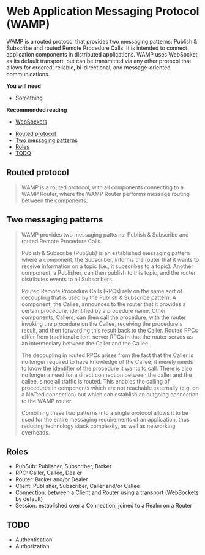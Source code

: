 # Web Application Messaging Protocol (WAMP)

WAMP is a routed protocol that provides two messaging patterns: Publish &
Subscribe and routed Remote Procedure Calls. It is intended to connect
application components in distributed applications. WAMP uses WebSocket as its
default transport, but can be transmitted via any other protocol that allows for
ordered, reliable, bi-directional, and message-oriented communications.

**You will need**

* Something

**Recommended reading**

* [WebSockets](../ws/)

<!-- START doctoc generated TOC please keep comment here to allow auto update -->
<!-- DON'T EDIT THIS SECTION, INSTEAD RE-RUN doctoc TO UPDATE -->


- [Routed protocol](#routed-protocol)
- [Two messaging patterns](#two-messaging-patterns)
- [Roles](#roles)
- [TODO](#todo)

<!-- END doctoc generated TOC please keep comment here to allow auto update -->



## Routed protocol

> WAMP is a routed protocol, with all components connecting to a WAMP Router,
> where the WAMP Router performs message routing between the components.

## Two messaging patterns

> WAMP provides two messaging patterns: Publish & Subscribe and routed Remote
> Procedure Calls.
>
> Publish & Subscribe (PubSub) is an established messaging pattern where a
> component, the Subscriber, informs the router that it wants to receive
> information on a topic (i.e., it subscribes to a topic). Another component, a
> Publisher, can then publish to this topic, and the router distributes events
> to all Subscribers.
>
> Routed Remote Procedure Calls (RPCs) rely on the same sort of decoupling that
> is used by the Publish & Subscribe pattern. A component, the Callee, announces
> to the router that it provides a certain procedure, identified by a procedure
> name. Other components, Callers, can then call the procedure, with the router
> invoking the procedure on the Callee, receiving the procedure's result, and
> then forwarding this result back to the Caller. Routed RPCs differ from
> traditional client-server RPCs in that the router serves as an intermediary
> between the Caller and the Callee.
>
> The decoupling in routed RPCs arises from the fact that the Caller is no
> longer required to have knowledge of the Callee; it merely needs to know the
> identifier of the procedure it wants to call. There is also no longer a need
> for a direct connection between the caller and the callee, since all traffic
> is routed. This enables the calling of procedures in components which are not
> reachable externally (e.g. on a NATted connection) but which can establish an
> outgoing connection to the WAMP router.
>
> Combining these two patterns into a single protocol allows it to be used for
> the entire messaging requirements of an application, thus reducing technology
> stack complexity, as well as networking overheads.

## Roles

* PubSub: Publisher, Subscriber, Broker
* RPC: Caller, Callee, Dealer
* Router: Broker and/or Dealer
* Client: Publisher, Subscriber, Caller and/or Callee
* Connection: between a Client and Router using a transport (WebSockets by default)
* Session: established over a Connection, joined to a Realm on a Router



## TODO

* Authentication
* Authorization